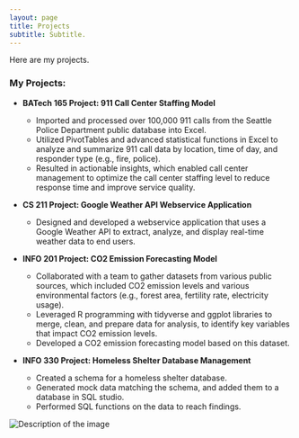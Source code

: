 ```yaml
---
layout: page
title: Projects
subtitle: Subtitle.
---
```


Here are my projects.

### My Projects:

- **BATech 165 Project: 911 Call Center Staffing Model**
  - Imported and processed over 100,000 911 calls from the Seattle Police Department public database into Excel.
  - Utilized PivotTables and advanced statistical functions in Excel to analyze and summarize 911 call data by location, time of day, and responder type (e.g., fire, police).
  - Resulted in actionable insights, which enabled call center management to optimize the call center staffing level to reduce response time and improve service quality.
  
- **CS 211 Project: Google Weather API Webservice Application**
  - Designed and developed a webservice application that uses a Google Weather API to extract, analyze, and display real-time weather data to end users.

- **INFO 201 Project: CO2 Emission Forecasting Model**
  - Collaborated with a team to gather datasets from various public sources, which included CO2 emission levels and various environmental factors (e.g., forest area, fertility rate, electricity usage).
  - Leveraged R programming with tidyverse and ggplot libraries to merge, clean, and prepare data for analysis, to identify key variables that impact CO2 emission levels.
  - Developed a CO2 emission forecasting model based on this dataset.

- **INFO 330 Project: Homeless Shelter Database Management**
  - Created a schema for a homeless shelter database.
  - Generated mock data matching the schema, and added them to a database in SQL studio.
  - Performed SQL functions on the data to reach findings.


![Description of the image](../assets/img/crepe.jpg)
